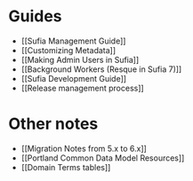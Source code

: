 # Guides

* [[Sufia Management Guide]]
* [[Customizing Metadata]]
* [[Making Admin Users in Sufia]]
* [[Background Workers (Resque in Sufia 7)]]
* [[Sufia Development Guide]]
* [[Release management process]]

# Other notes

* [[Migration Notes from 5.x to 6.x]]
* [[Portland Common Data Model Resources]]
* [[Domain Terms tables]]
